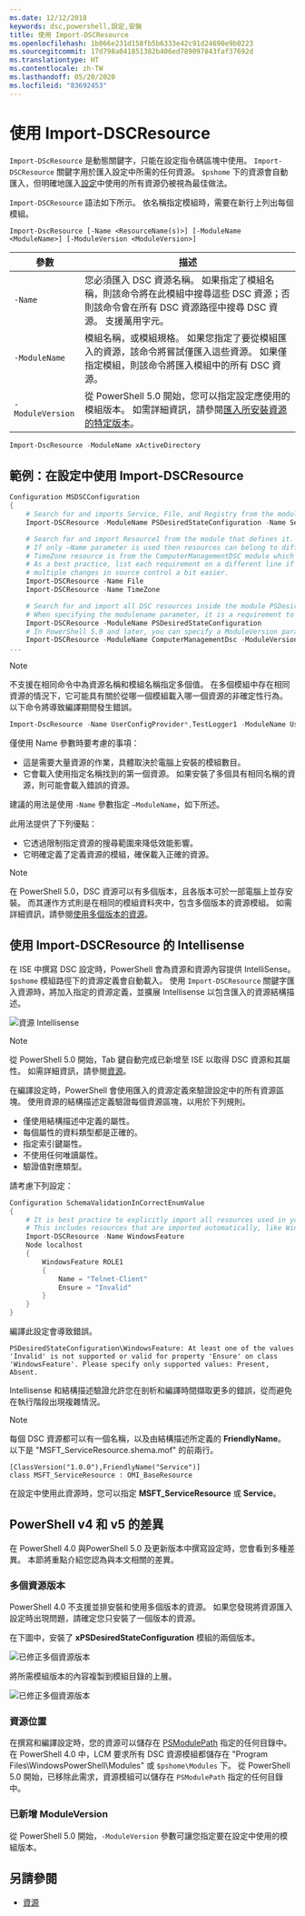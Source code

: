 ```yaml
---
ms.date: 12/12/2018
keywords: dsc,powershell,設定,安裝
title: 使用 Import-DSCResource
ms.openlocfilehash: 1b066e231d158fb5b6333e42c91d24690e9b0223
ms.sourcegitcommit: 17d798a041851382b406ed789097843faf37692d
ms.translationtype: HT
ms.contentlocale: zh-TW
ms.lasthandoff: 05/20/2020
ms.locfileid: "83692453"
---
```

# <a name="using-import-dscresource"></a>使用 Import-DSCResource

`Import-DScResource` 是動態關鍵字，只能在設定指令碼區塊中使用。 `Import-DSCResource` 關鍵字用於匯入設定中所需的任何資源。 `$pshome` 下的資源會自動匯入，但明確地匯入[設定](Configurations.md)中使用的所有資源仍被視為最佳做法。

`Import-DSCResource` 語法如下所示。  依名稱指定模組時，需要在新行上列出每個模組。

```syntax
Import-DscResource [-Name <ResourceName(s)>] [-ModuleName <ModuleName>] [-ModuleVersion <ModuleVersion>]
```

|參數  |描述  |
|---------|---------|
|`-Name`|您必須匯入 DSC 資源名稱。 如果指定了模組名稱，則該命令將在此模組中搜尋這些 DSC 資源；否則該命令會在所有 DSC 資源路徑中搜尋 DSC 資源。 支援萬用字元。|
|`-ModuleName`|模組名稱，或模組規格。  如果您指定了要從模組匯入的資源，該命令將嘗試僅匯入這些資源。 如果僅指定模組，則該命令將匯入模組中的所有 DSC 資源。|
|`-ModuleVersion`|從 PowerShell 5.0 開始，您可以指定設定應使用的模組版本。 如需詳細資訊，請參閱[匯入所安裝資源的特定版本](sxsresource.md)。|

```powershell
Import-DscResource -ModuleName xActiveDirectory
```

## <a name="example-use-import-dscresource-within-a-configuration"></a>範例：在設定中使用 Import-DSCResource

```powershell
Configuration MSDSCConfiguration
{
    # Search for and imports Service, File, and Registry from the module PSDesiredStateConfiguration.
    Import-DSCResource -ModuleName PSDesiredStateConfiguration -Name Service, File, Registry

    # Search for and import Resource1 from the module that defines it.
    # If only –Name parameter is used then resources can belong to different PowerShell modules as well.
    # TimeZone resource is from the ComputerManagementDSC module which is not installed by default.
    # As a best practice, list each requirement on a different line if possible.  This makes reviewing
    # multiple changes in source control a bit easier.
    Import-DSCResource -Name File
    Import-DSCResource -Name TimeZone

    # Search for and import all DSC resources inside the module PSDesiredStateConfiguration.
    # When specifying the modulename parameter, it is a requirement to list each on a new line.
    Import-DSCResource -ModuleName PSDesiredStateConfiguration
    # In PowerShell 5.0 and later, you can specify a ModuleVersion parameter
    Import-DSCResource -ModuleName ComputerManagementDsc -ModuleVersion 6.0.0.0
...
```

> [!NOTE]
> 不支援在相同命令中為資源名稱和模組名稱指定多個值。 在多個模組中存在相同資源的情況下，它可能具有關於從哪一個模組載入哪一個資源的非確定性行為。 以下命令將導致編譯期間發生錯誤。
>
> ```powershell
> Import-DscResource -Name UserConfigProvider*,TestLogger1 -ModuleName UserConfigProv,PsModuleForTestLogger
> ```

僅使用 Name 參數時要考慮的事項：

- 這是需要大量資源的作業，具體取決於電腦上安裝的模組數目。
- 它會載入使用指定名稱找到的第一個資源。 如果安裝了多個具有相同名稱的資源，則可能會載入錯誤的資源。

建議的用法是使用 `-Name` 參數指定 `–ModuleName`，如下所述。

此用法提供了下列優點：

- 它透過限制指定資源的搜尋範圍來降低效能影響。
- 它明確定義了定義資源的模組，確保載入正確的資源。

> [!NOTE]
> 在 PowerShell 5.0，DSC 資源可以有多個版本，且各版本可於一部電腦上並存安裝。 而其運作方式則是在相同的模組資料夾中，包含多個版本的資源模組。
> 如需詳細資訊，請參閱[使用多個版本的資源](sxsresource.md)。

## <a name="intellisense-with-import-dscresource"></a>使用 Import-DSCResource 的 Intellisense

在 ISE 中撰寫 DSC 設定時，PowerShell 會為資源和資源內容提供 IntelliSense。 `$pshome` 模組路徑下的資源定義會自動載入。 使用 `Import-DSCResource` 關鍵字匯入資源時，將加入指定的資源定義，並擴展 Intellisense 以包含匯入的資源結構描述。

![資源 Intellisense](media/import-dscresource/resource-intellisense.png)

> [!NOTE]
> 從 PowerShell 5.0 開始，Tab 鍵自動完成已新增至 ISE 以取得 DSC 資源和其屬性。 如需詳細資訊，請參閱[資源](../resources/resources.md)。

在編譯設定時，PowerShell 會使用匯入的資源定義來驗證設定中的所有資源區塊。
使用資源的結構描述定義驗證每個資源區塊，以用於下列規則。

- 僅使用結構描述中定義的屬性。
- 每個屬性的資料類型都是正確的。
- 指定索引鍵屬性。
- 不使用任何唯讀屬性。
- 驗證值對應類型。

請考慮下列設定：

```powershell
Configuration SchemaValidationInCorrectEnumValue
{
    # It is best practice to explicitly import all resources used in your Configuration.
    # This includes resources that are imported automatically, like WindowsFeature.
    Import-DSCResource -Name WindowsFeature
    Node localhost
    {
        WindowsFeature ROLE1
        {
            Name = "Telnet-Client"
            Ensure = "Invalid"
        }
    }
}
```

編譯此設定會導致錯誤。

```output
PSDesiredStateConfiguration\WindowsFeature: At least one of the values 'Invalid' is not supported or valid for property 'Ensure' on class 'WindowsFeature'. Please specify only supported values: Present, Absent.
```

Intellisense 和結構描述驗證允許您在剖析和編譯時間擷取更多的錯誤，從而避免在執行階段出現複雜情況。

> [!NOTE]
> 每個 DSC 資源都可以有一個名稱，以及由結構描述所定義的 **FriendlyName**。 以下是 "MSFT_ServiceResource.shema.mof" 的前兩行。
>
> ```syntax
> [ClassVersion("1.0.0"),FriendlyName("Service")]
> class MSFT_ServiceResource : OMI_BaseResource
> ```
>
> 在設定中使用此資源時，您可以指定 **MSFT_ServiceResource** 或 **Service**。

## <a name="powershell-v4-and-v5-differences"></a>PowerShell v4 和 v5 的差異

在 PowerShell 4.0 與PowerShell 5.0 及更新版本中撰寫設定時，您會看到多種差異。 本節將重點介紹您認為與本文相關的差異。

### <a name="multiple-resource-versions"></a>多個資源版本

PowerShell 4.0 不支援並排安裝和使用多個版本的資源。 如果您發現將資源匯入設定時出現問題，請確定您只安裝了一個版本的資源。

在下圖中，安裝了 **xPSDesiredStateConfiguration** 模組的兩個版本。

![已修正多個資源版本](media/import-dscresource/multiple-resource-versions-broken.png)

將所需模組版本的內容複製到模組目錄的上層。

![已修正多個資源版本](media/import-dscresource/multiple-resource-versions-fixed.png)

### <a name="resource-location"></a>資源位置

在撰寫和編譯設定時，您的資源可以儲存在 [PSModulePath](/powershell/scripting/developer/module/modifying-the-psmodulepath-installation-path) 指定的任何目錄中。 在 PowerShell 4.0 中，LCM 要求所有 DSC 資源模組都儲存在 "Program Files\WindowsPowerShell\Modules" 或 `$pshome\Modules` 下。 從 PowerShell 5.0 開始，已移除此需求，資源模組可以儲存在 `PSModulePath` 指定的任何目錄中。

### <a name="moduleversion-added"></a>已新增 ModuleVersion

從 PowerShell 5.0 開始，`-ModuleVersion` 參數可讓您指定要在設定中使用的模組版本。

## <a name="see-also"></a>另請參閱

- [資源](../resources/resources.md)
